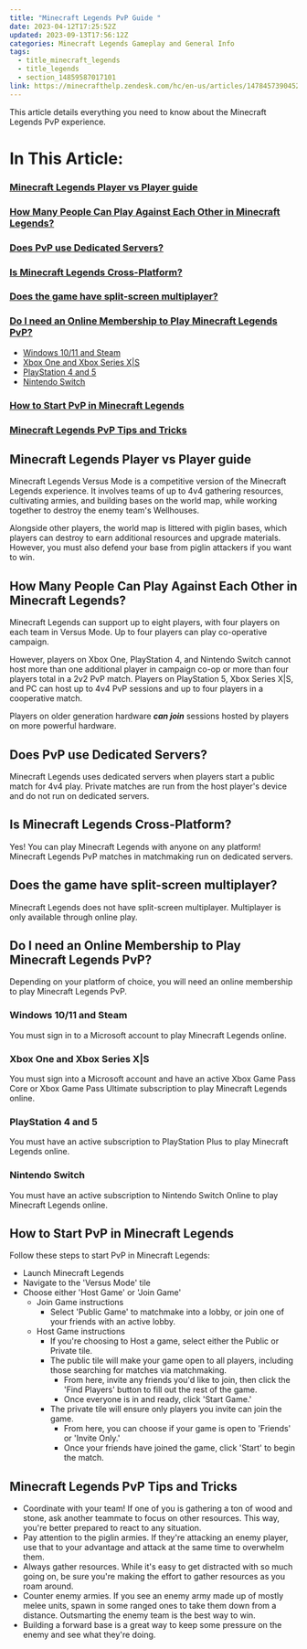 ```yaml
---
title: "Minecraft Legends PvP Guide "
date: 2023-04-12T17:25:52Z
updated: 2023-09-13T17:56:12Z
categories: Minecraft Legends Gameplay and General Info
tags:
  - title_minecraft_legends
  - title_legends
  - section_14859587017101
link: https://minecrafthelp.zendesk.com/hc/en-us/articles/14784573904525-Minecraft-Legends-PvP-Guide-
---
```


This article details everything you need to know about the Minecraft Legends PvP experience.

# In This Article:

### [Minecraft Legends Player vs Player guide](https://minecrafthelp.zendesk.com/hc/en-us/articles/14784573904525-Minecraft-Legends-PvP-Guide-#h_01GXV7WV1CJWXREXRZ32BJCQ8V)

### [How Many People Can Play Against Each Other in Minecraft Legends?](https://minecrafthelp.zendesk.com/hc/en-us/articles/14784573904525-Minecraft-Legends-PvP-Guide-#h_01GXV7X0EAJF7G5EX5PCFJ7C7F)

### [Does PvP use Dedicated Servers?](https://minecrafthelp.zendesk.com/hc/en-us/articles/14784573904525-Minecraft-Legends-PvP-Guide-#h_01GXV7X5P3G85046K0CPDC3869)

### [Is Minecraft Legends Cross-Platform?](https://minecrafthelp.zendesk.com/hc/en-us/articles/14784573904525-Minecraft-Legends-PvP-Guide-#h_01GXV7XCAJ25PWJDCE4S23GYBM)

### [Does the game have split-screen multiplayer?](https://minecrafthelp.zendesk.com/hc/en-us/articles/14784573904525-Minecraft-Legends-PvP-Guide-#h_01GXV7XJV9314PR50VDNZBZ97A)

### [Do I need an Online Membership to Play Minecraft Legends PvP?](https://minecrafthelp.zendesk.com/hc/en-us/articles/14784573904525-Minecraft-Legends-PvP-Guide-#h_01GXV7XTAN31WHT563CDZ6VDNX)

-   [Windows 10/11 and Steam](https://minecrafthelp.zendesk.com/hc/en-us/articles/14784573904525-Minecraft-Legends-PvP-Guide-#h_01GXV7YCV7MZPJDASEEDE0BP86)
-   [Xbox One and Xbox Series X\|S](https://minecrafthelp.zendesk.com/hc/en-us/articles/14784573904525-Minecraft-Legends-PvP-Guide-#h_01GXV7YX8QMC7TENG4PF4S7TJ2)
-   [PlayStation 4 and 5](https://minecrafthelp.zendesk.com/hc/en-us/articles/14784573904525-Minecraft-Legends-PvP-Guide-#h_01GXV7Z2R71V9766NVMXYVS86E)
-   [Nintendo Switch](https://minecrafthelp.zendesk.com/hc/en-us/articles/14784573904525-Minecraft-Legends-PvP-Guide-#h_01GXV7Z8AYDCRE632EJPXGBKPG)

### [How to Start PvP in Minecraft Legends](https://minecrafthelp.zendesk.com/hc/en-us/articles/14784573904525-Minecraft-Legends-PvP-Guide-#h_01GXV7ZEC6QXVCQ0KYBAZR0VRV)

### [Minecraft Legends PvP Tips and Tricks](https://minecrafthelp.zendesk.com/hc/en-us/articles/14784573904525-Minecraft-Legends-PvP-Guide-#h_01GXV7ZMGWH3V0DQ1PB2GFGT6C)

## Minecraft Legends Player vs Player guide

Minecraft Legends Versus Mode is a competitive version of the Minecraft Legends experience. It involves teams of up to 4v4 gathering resources, cultivating armies, and building bases on the world map, while working together to destroy the enemy team's Wellhouses.

Alongside other players, the world map is littered with piglin bases, which players can destroy to earn additional resources and upgrade materials. However, you must also defend your base from piglin attackers if you want to win.

## How Many People Can Play Against Each Other in Minecraft Legends?

Minecraft Legends can support up to eight players, with four players on each team in Versus Mode. Up to four players can play co-operative campaign.

However, players on Xbox One, PlayStation 4, and Nintendo Switch cannot host more than one additional player in campaign co-op or more than four players total in a 2v2 PvP match. Players on PlayStation 5, Xbox Series X\|S, and PC can host up to 4v4 PvP sessions and up to four players in a cooperative match.

Players on older generation hardware ***can join*** sessions hosted by players on more powerful hardware.

## Does PvP use Dedicated Servers?

Minecraft Legends uses dedicated servers when players start a public match for 4v4 play. Private matches are run from the host player's device and do not run on dedicated servers.

## Is Minecraft Legends Cross-Platform?

Yes! You can play Minecraft Legends with anyone on any platform! Minecraft Legends PvP matches in matchmaking run on dedicated servers.

## Does the game have split-screen multiplayer?

Minecraft Legends does not have split-screen multiplayer. Multiplayer is only available through online play.

## Do I need an Online Membership to Play Minecraft Legends PvP?

Depending on your platform of choice, you will need an online membership to play Minecraft Legends PvP.

### Windows 10/11 and Steam

You must sign in to a Microsoft account to play Minecraft Legends online.

### Xbox One and Xbox Series X\|S

You must sign into a Microsoft account and have an active Xbox Game Pass Core or Xbox Game Pass Ultimate subscription to play Minecraft Legends online.

### PlayStation 4 and 5

You must have an active subscription to PlayStation Plus to play Minecraft Legends online.

### Nintendo Switch

You must have an active subscription to Nintendo Switch Online to play Minecraft Legends online.

## How to Start PvP in Minecraft Legends

Follow these steps to start PvP in Minecraft Legends:

-   Launch Minecraft Legends
-   Navigate to the 'Versus Mode' tile
-   Choose either 'Host Game' or 'Join Game'
    -   Join Game instructions
        -   Select \'Public Game\' to matchmake into a lobby, or join one of your friends with an active lobby.
    -   Host Game instructions
        -   If you're choosing to Host a game, select either the Public or Private tile.
        -   The public tile will make your game open to all players, including those searching for matches via matchmaking.
            -   From here, invite any friends you'd like to join, then click the 'Find Players' button to fill out the rest of the game.
            -   Once everyone is in and ready, click 'Start Game.'
        -   The private tile will ensure only players you invite can join the game.
            -   From here, you can choose if your game is open to 'Friends' or 'Invite Only.'
            -   Once your friends have joined the game, click 'Start' to begin the match.

## Minecraft Legends PvP Tips and Tricks

-   Coordinate with your team! If one of you is gathering a ton of wood and stone, ask another teammate to focus on other resources. This way, you're better prepared to react to any situation.
-   Pay attention to the piglin armies. If they're attacking an enemy player, use that to your advantage and attack at the same time to overwhelm them.
-   Always gather resources. While it's easy to get distracted with so much going on, be sure you're making the effort to gather resources as you roam around. 
-   Counter enemy armies. If you see an enemy army made up of mostly melee units, spawn in some ranged ones to take them down from a distance. Outsmarting the enemy team is the best way to win.
-   Building a forward base is a great way to keep some pressure on the enemy and see what they're doing.
